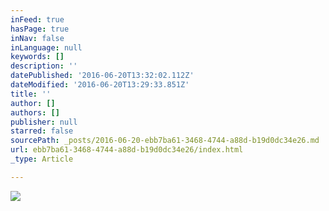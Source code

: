```yaml
---
inFeed: true
hasPage: true
inNav: false
inLanguage: null
keywords: []
description: ''
datePublished: '2016-06-20T13:32:02.112Z'
dateModified: '2016-06-20T13:29:33.851Z'
title: ''
author: []
authors: []
publisher: null
starred: false
sourcePath: _posts/2016-06-20-ebb7ba61-3468-4744-a88d-b19d0dc34e26.md
url: ebb7ba61-3468-4744-a88d-b19d0dc34e26/index.html
_type: Article

---
```

![](https://the-grid-user-content.s3-us-west-2.amazonaws.com/5fb900be-a6d6-478d-aa9f-a7935ae23384.jpg)